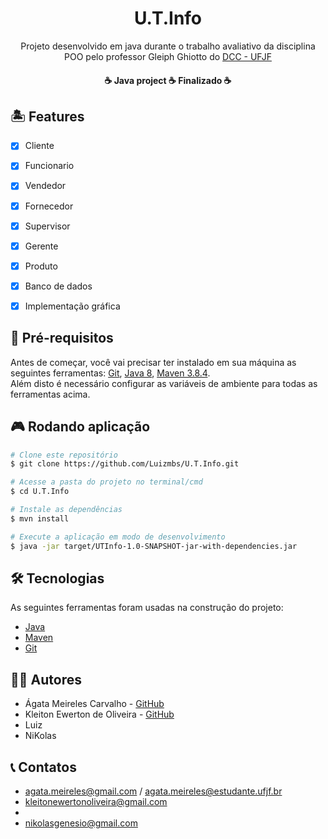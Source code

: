 <h1 align="center">U.T.Info</h1>

<p align="center">Projeto desenvolvido em java durante o trabalho avaliativo da disciplina POO pelo professor Gleiph Ghiotto do <a href="https://www.ufjf.br/deptocomputacao/">DCC - UFJF</a></p>



<h4 align="center"> 
	☕  Java project  ☕ Finalizado  ☕
</h4>

## 🏝️ Features

- [x] Cliente
- [x] Funcionario 
- [x] Vendedor
- [x] Fornecedor 
- [x] Supervisor
- [x] Gerente
- [x] Produto
- [x] Banco de dados
- [x] Implementação gráfica



## 📌 Pré-requisitos

Antes de começar, você vai precisar ter instalado em sua máquina as seguintes ferramentas:
[Git](https://git-scm.com), [Java 8](https://www.java.com/pt-BR/download/java8_update.jsp), [Maven 3.8.4](https://maven.apache.org/download.cgi?Preferred=ftp://ftp.osuosl.org/pub/apache/).  
Além disto é necessário configurar as variáveis de ambiente para todas as ferramentas acima.


## 🎮 Rodando aplicação

```bash
# Clone este repositório
$ git clone https://github.com/Luizmbs/U.T.Info.git

# Acesse a pasta do projeto no terminal/cmd
$ cd U.T.Info

# Instale as dependências
$ mvn install

# Execute a aplicação em modo de desenvolvimento
$ java -jar target/UTInfo-1.0-SNAPSHOT-jar-with-dependencies.jar

```
## 🛠 Tecnologias

As seguintes ferramentas foram usadas na construção do projeto:

- [Java](https://www.java.com/pt-BR/download/java8_update.jsp)
- [Maven](https://maven.apache.org/download.cgi?Preferred=ftp://ftp.osuosl.org/pub/apache/)
- [Git](https://git-scm.com/)

## 👨‍💻 Autores
- Ágata Meireles Carvalho - [GitHub](https://github.com/agatameireles11)
- Kleiton Ewerton de Oliveira - [GitHub](https://github.com/KleitonEwerton)
- Luiz
- NiKolas


## 📞 Contatos
- agata.meireles@gmail.com / agata.meireles@estudante.ufjf.br
- kleitonewertonoliveira@gmail.com  
-
- nikolasgenesio@gmail.com
